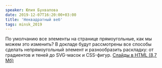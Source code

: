 ```yaml
---
speaker: Юлия Бухвалова
date: 2019-12-07T16:20:00+03:00
title: 'Неквадратный веб'
tags: minsk_2019
---
```


По умолчанию все элементы на странице прямоугольные, как мы можем это изменить?
В докладе будут рассмотрены все способы сделать непрямоугольный элемент
и разнообразить раскладку: от градиентов и теней до SVG-масок и CSS-фигур.
<a href="https://wsd.events/2019/12/07/pres/non-square-web/">Слайды в HTML (8,7 Мб)</a>
